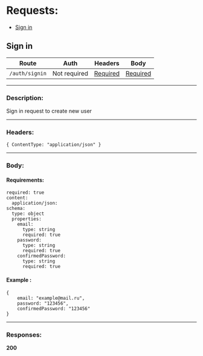# Requests:

* [Sign in](#signin)

## Sign in <a name ='signin'></a>
Route | Auth | Headers | Body |
|---|---|---|---|
| `/auth/signin` | Not required | [Required](#signinHeaders) | [Required](#signinBody) |
- - - -
### Description: 
Sign in request to create new user
- - - -
### Headers: <a name='signinHeaders'></a> 
`{ ContentType: "application/json" }`
- - - -
### Body: <a name='signinBody'></a> 

#### Requirements:
```
required: true
content:
  application/json:
schema:
  type: object
  properties:
    email:
      type: string
      required: true
    password:
      type: string
      required: true
    confirmedPassword:
      type: string
      required: true
```

#### Example :
```
{
    email: "example@mail.ru",
    password: "123456",
    confirmedPassword: "123456"
}
```
- - - -
### Responses:

**200**
